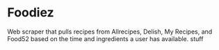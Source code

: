# Foodiez
Web scraper that pulls recipes from Allrecipes, Delish, My Recipes, and Food52 based on the time and ingredients a user has available. 
stuff
